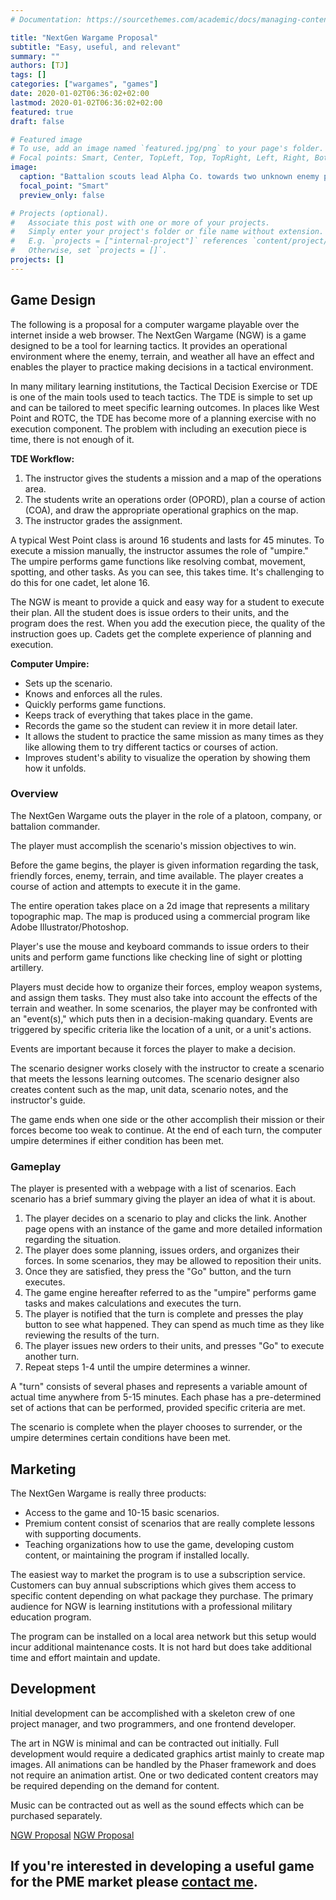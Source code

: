 ```yaml
---
# Documentation: https://sourcethemes.com/academic/docs/managing-content/

title: "NextGen Wargame Proposal"
subtitle: "Easy, useful, and relevant"
summary: ""
authors: [TJ]
tags: []
categories: ["wargames", "games"]
date: 2020-01-02T06:36:02+02:00
lastmod: 2020-01-02T06:36:02+02:00
featured: true
draft: false

# Featured image
# To use, add an image named `featured.jpg/png` to your page's folder.
# Focal points: Smart, Center, TopLeft, Top, TopRight, Left, Right, BottomLeft, Bottom, BottomRight.
image: 
  caption: "Battalion scouts lead Alpha Co. towards two unknown enemy positions."
  focal_point: "Smart"
  preview_only: false

# Projects (optional).
#   Associate this post with one or more of your projects.
#   Simply enter your project's folder or file name without extension.
#   E.g. `projects = ["internal-project"]` references `content/project/deep-learning/index.md`.
#   Otherwise, set `projects = []`.
projects: []
---
```

## Game Design
The following is a proposal for a computer wargame playable over the internet inside a web browser.  The NextGen Wargame (NGW) is a game designed to be a tool for learning tactics.  It provides an operational environment where the enemy, terrain, and weather all have an effect and enables the player to practice making decisions in a tactical environment.

In many military learning institutions, the Tactical Decision Exercise or TDE is one of the main tools used to teach tactics.  The TDE is simple to set up and can be tailored to meet specific learning outcomes.  In places like West Point and ROTC, the TDE has become more of a planning exercise with no execution component.  The problem with including an execution piece is time, there is not enough of it.

**TDE Workflow:**
1.  The instructor gives the students a mission and a map of the operations area.
2.  The students write an operations order (OPORD), plan a course of action (COA), and draw the appropriate operational graphics on the map.
3.  The instructor grades the assignment.

A typical West Point class is around 16 students and lasts for 45 minutes.  To execute a mission manually, the instructor assumes the role of "umpire." The umpire performs game functions like resolving combat, movement, spotting, and other tasks. As you can see, this takes time.  It's challenging to do this for one cadet, let alone 16.  

The NGW is meant to provide a quick and easy way for a student to execute their plan.  All the student does is issue orders to their units, and the program does the rest.  When you add the execution piece, the quality of the instruction goes up.  Cadets get the complete experience of planning and execution.

**Computer Umpire:**
- Sets up the scenario.
- Knows and enforces all the rules.
- Quickly performs game functions.
- Keeps track of everything that takes place in the game.
- Records the game so the student can review it in more detail later.
- It allows the student to practice the same mission as many times as they like allowing them to try different tactics or courses of action.
- Improves student's ability to visualize the operation by showing them how it unfolds.

### Overview
The NextGen Wargame outs the player in the role of a platoon, company, or battalion commander.  

The player must accomplish the scenario's mission objectives to win.

Before the game begins, the player is given information regarding the task, friendly forces, enemy, terrain, and time available. The player creates a course of action and attempts to execute it in the game.  

The entire operation takes place on a 2d image that represents a military topographic map.  The map is produced using a commercial program like Adobe Illustrator/Photoshop.  

Player's use the mouse and keyboard commands to issue orders to their units and perform game functions like checking line of sight or plotting artillery.  

Players must decide how to organize their forces, employ weapon systems, and assign them tasks.  They must also take into account the effects of the terrain and weather. In some scenarios, the player may be confronted with an "event(s)," which puts then in a decision-making quandary.  Events are triggered by specific criteria like the location of a unit, or a unit's actions.  

Events are important because it forces the player to make a decision.

The scenario designer works closely with the instructor to create a scenario that meets the lessons learning outcomes.  The scenario designer also creates content such as the map, unit data, scenario notes, and the instructor's guide.  

The game ends when one side or the other accomplish their mission or their forces become too weak to continue.  At the end of each turn, the computer umpire determines if either condition has been met.

### Gameplay
The player is presented with a webpage with a list of scenarios.  Each scenario has a brief summary giving the player an idea of what it is about. 

1.  The player decides on a scenario to play and clicks the link.  Another page opens with an instance of the game and more detailed information regarding the situation.
2.  The player does some planning, issues orders, and organizes their forces.  In some scenarios, they may be allowed to reposition their units.
3.  Once they are satisfied, they press the "Go" button, and the turn executes.
4.  The game engine hereafter referred to as the "umpire" performs game tasks and makes calculations and executes the turn.
5.  The player is notified that the turn is complete and presses the play button to see what happened.  They can spend as much time as they like reviewing the results of the turn.
6.  The player issues new orders to their units, and presses "Go" to execute another turn.
7.  Repeat steps 1-4 until the umpire determines a winner.

A "turn" consists of several phases and represents a variable amount of actual time anywhere from 5-15 minutes.  Each phase has a pre-determined set of actions that can be performed, provided specific criteria are met.  

The scenario is complete when the player chooses to surrender, or the umpire determines certain conditions have been met.  

## Marketing
The NextGen Wargame is really three products:

- Access to the game and 10-15 basic scenarios.  
- Premium content consist of scenarios that are really complete lessons with supporting documents.
- Teaching organizations how to use the game, developing custom content, or maintaining the program if installed locally.

The easiest way to market the program is to use a subscription service.  Customers can buy annual subscriptions which gives them access to specific content depending on what package they purchase.  The primary audience for NGW is learning institutions with a professional military education program.  

The program can be installed on a local area network but this setup would incur additional maintenance costs.  It is not hard but does take additional time and effort maintain and update.

## Development
Initial development can be accomplished with a skeleton crew of one project manager, and two programmers, and one frontend developer.  

The art in NGW is minimal and can be contracted out initially.  Full development would require a dedicated graphics artist mainly to create map images.  All animations can be handled by the Phaser framework and does not require an animation artist.  One or two dedicated content creators may be required depending on the demand for content.

Music can be contracted out as well as the sound effects which can be purchased separately.

<a href="post/ngwargame">NGW Proposal</a>
<a href="post/ngw_concept">NGW Proposal</a>

## If you're interested in developing a useful game for the PME market please [contact me](mailto:vincent.taijeron@gmail.com).
